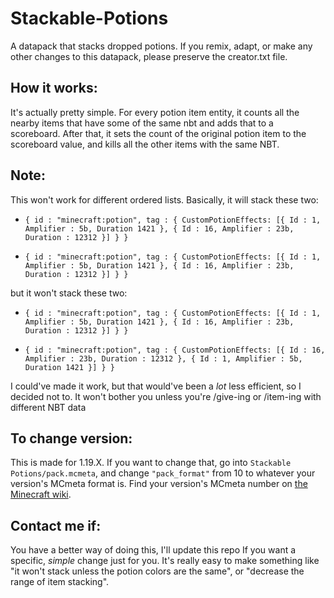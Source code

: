 # Stackable-Potions
A datapack that stacks dropped potions.
If you remix, adapt, or make any other changes to this datapack, please preserve the creator.txt file.


## How it works:
It's actually pretty simple. For every potion item entity, it counts all the nearby items that have some of the same nbt and adds that to a scoreboard. After that, it sets the count of the original potion item to the scoreboard value, and kills all the other items with the same NBT.

## Note:
This won't work for different ordered lists. Basically, it will stack these two:
*     { id : "minecraft:potion", tag : { CustomPotionEffects: [{ Id : 1, Amplifier : 5b, Duration 1421 }, { Id : 16, Amplifier : 23b, Duration : 12312 }] } }
*     { id : "minecraft:potion", tag : { CustomPotionEffects: [{ Id : 1, Amplifier : 5b, Duration 1421 }, { Id : 16, Amplifier : 23b, Duration : 12312 }] } }
but it won't stack these two:
*     { id : "minecraft:potion", tag : { CustomPotionEffects: [{ Id : 1, Amplifier : 5b, Duration 1421 }, { Id : 16, Amplifier : 23b, Duration : 12312 }] } }
*     { id : "minecraft:potion", tag : { CustomPotionEffects: [{ Id : 16, Amplifier : 23b, Duration : 12312 }, { Id : 1, Amplifier : 5b, Duration 1421 }] } }
I could've made it work, but that would've been a *lot* less efficient, so I decided not to. It won't bother you unless you're /give-ing or /item-ing with different NBT data

## To change version:
This is made for 1.19.X. If you want to change that, go into `Stackable Potions/pack.mcmeta`, and change `"pack_format"` from 10 to whatever your version's MCmeta format is. Find your version's MCmeta number on [the Minecraft wiki](https://minecraft.fandom.com/wiki/Pack.mcmeta).

## Contact me if:
You have a better way of doing this, I'll update this repo
If you want a specific, *simple* change just for you. It's really easy to make something like "it won't stack unless the potion colors are the same", or "decrease the range of item stacking".

